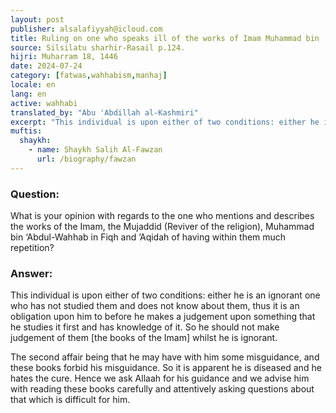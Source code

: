 ```yaml
---
layout: post
publisher: alsalafiyyah@icloud.com
title: Ruling on one who speaks ill of the works of Imam Muhammad bin 'Abdul-Wahhab
source: Silsilatu sharhir-Rasail p.124.
hijri: Muharram 18, 1446
date: 2024-07-24
category: [fatwas,wahhabism,manhaj]
locale: en
lang: en
active: wahhabi
translated_by: "Abu 'Abdillah al-Kashmiri"
excerpt: "This individual is upon either of two conditions: either he is an ignorant one who has not studied them and does not know about them, thus it is an obligation upon him to before he makes a judgement upon something that he studies it first and has knowledge of it."
muftis:
  shaykh: 
    - name: Shaykh Salih Al-Fawzan
      url: /biography/fawzan
---
```


### Question: 
What is your opinion with regards to the one who mentions and describes the works of the Imam, the Mujaddid (Reviver of the religion), Muhammad bin ‘Abdul-Wahhab in Fiqh and ’Aqidah of having within them much repetition?

### Answer:
This individual is upon either of two conditions: either he is an ignorant one who has not studied them and does not know about them, thus it is an obligation upon him to before he makes a judgement upon something that he studies it first and has knowledge of it. So he should not make judgement of them [the books of the Imam] whilst he is ignorant.

The second affair being that he may have with him some misguidance, and these books forbid his misguidance. So it is apparent he is diseased and he hates the cure. Hence we ask Allaah for his guidance and we advise him with reading these books carefully and attentively asking questions about that which is difficult for him.
